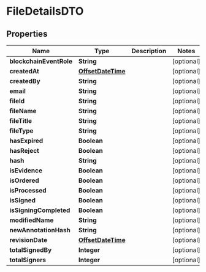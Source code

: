 
# FileDetailsDTO

## Properties
Name | Type | Description | Notes
------------ | ------------- | ------------- | -------------
**blockchainEventRole** | **String** |  |  [optional]
**createdAt** | [**OffsetDateTime**](OffsetDateTime.md) |  |  [optional]
**createdBy** | **String** |  |  [optional]
**email** | **String** |  |  [optional]
**fileId** | **String** |  |  [optional]
**fileName** | **String** |  |  [optional]
**fileTitle** | **String** |  |  [optional]
**fileType** | **String** |  |  [optional]
**hasExpired** | **Boolean** |  |  [optional]
**hasReject** | **Boolean** |  |  [optional]
**hash** | **String** |  |  [optional]
**isEvidence** | **Boolean** |  |  [optional]
**isOrdered** | **Boolean** |  |  [optional]
**isProcessed** | **Boolean** |  |  [optional]
**isSigned** | **Boolean** |  |  [optional]
**isSigningCompleted** | **Boolean** |  |  [optional]
**modifiedName** | **String** |  |  [optional]
**newAnnotationHash** | **String** |  |  [optional]
**revisionDate** | [**OffsetDateTime**](OffsetDateTime.md) |  |  [optional]
**totalSignedBy** | **Integer** |  |  [optional]
**totalSigners** | **Integer** |  |  [optional]



